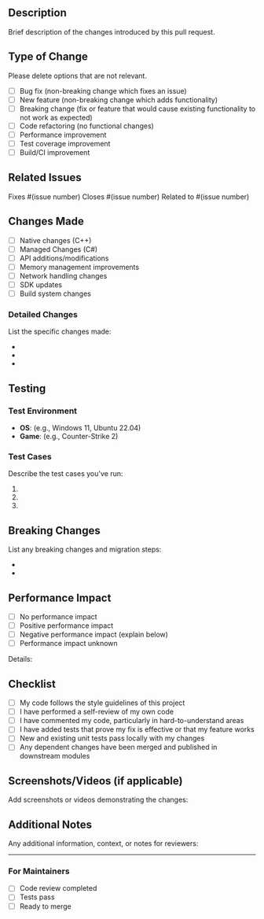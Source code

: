 ## Description

Brief description of the changes introduced by this pull request.

## Type of Change

Please delete options that are not relevant.

- [ ] Bug fix (non-breaking change which fixes an issue)
- [ ] New feature (non-breaking change which adds functionality)
- [ ] Breaking change (fix or feature that would cause existing functionality to not work as expected)
- [ ] Code refactoring (no functional changes)
- [ ] Performance improvement
- [ ] Test coverage improvement
- [ ] Build/CI improvement

## Related Issues

Fixes #(issue number)
Closes #(issue number)
Related to #(issue number)

## Changes Made

- [ ] Native changes (C++)
- [ ] Managed Changes (C#)
- [ ] API additions/modifications
- [ ] Memory management improvements
- [ ] Network handling changes
- [ ] SDK updates
- [ ] Build system changes

### Detailed Changes

List the specific changes made:

- 
- 
- 

## Testing

### Test Environment

- **OS**: (e.g., Windows 11, Ubuntu 22.04)
- **Game**: (e.g., Counter-Strike 2)

### Test Cases

Describe the test cases you've run:

1. 
2. 
3. 

## Breaking Changes

List any breaking changes and migration steps:

- 
- 

## Performance Impact

- [ ] No performance impact
- [ ] Positive performance impact
- [ ] Negative performance impact (explain below)
- [ ] Performance impact unknown

Details:

## Checklist

- [ ] My code follows the style guidelines of this project
- [ ] I have performed a self-review of my own code
- [ ] I have commented my code, particularly in hard-to-understand areas
- [ ] I have added tests that prove my fix is effective or that my feature works
- [ ] New and existing unit tests pass locally with my changes
- [ ] Any dependent changes have been merged and published in downstream modules

## Screenshots/Videos (if applicable)

Add screenshots or videos demonstrating the changes:

## Additional Notes

Any additional information, context, or notes for reviewers:

---

### For Maintainers

- [ ] Code review completed
- [ ] Tests pass
- [ ] Ready to merge

